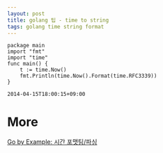 ```yaml
---
layout: post
title: golang 팁 - time to string
tags: golang time string format
---
```


```
package main
import "fmt"
import "time"
func main() {
	t := time.Now()
	fmt.Println(time.Now().Format(time.RFC3339))
}
```

```
2014-04-15T18:00:15+09:00
```

# More
[Go by Example: 시간 포맷팅/파싱](https://mingrammer.com/gobyexample/time-formatting-parsing/)
